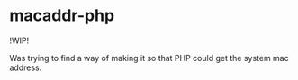 # macaddr-php

!WIP!

Was trying to find a way of making it so that PHP could get the system mac address.

